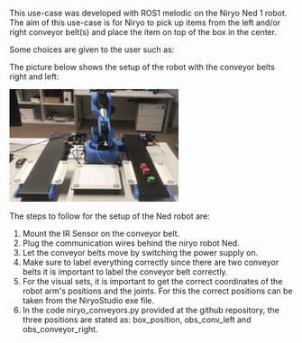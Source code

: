 This use-case was developed with ROS1 melodic on the Niryo Ned 1 robot. The aim of this use-case is for Niryo to pick up items from the left and/or right conveyor belt(s) and place the item on top of the box in the center. 

Some choices are given to the user such as:


The picture below shows the setup of the robot with the conveyor belts right and left:

<img src="images/Conveyor_Belts.jpeg" alt="Logo" width="300" height="200">

The steps to follow for the setup of the Ned robot are:
1. Mount the IR Sensor on the conveyor belt.
2. Plug the communication wires behind the niryo robot Ned. 
3. Let the conveyor belts move by switching the power supply on. 
4. Make sure to label everything correctly since there are two conveyor belts it is important to label the conveyor belt correctly.
5. For the visual sets, it is important to get the correct coordinates of the robot arm's positions and the joints. For this the correct positions can be taken from the NiryoStudio exe file. 
6. In the code niryo_conveyors.py provided at the github repository, the three positions are stated as: box_position, obs_conv_left and obs_conveyor_right. 
